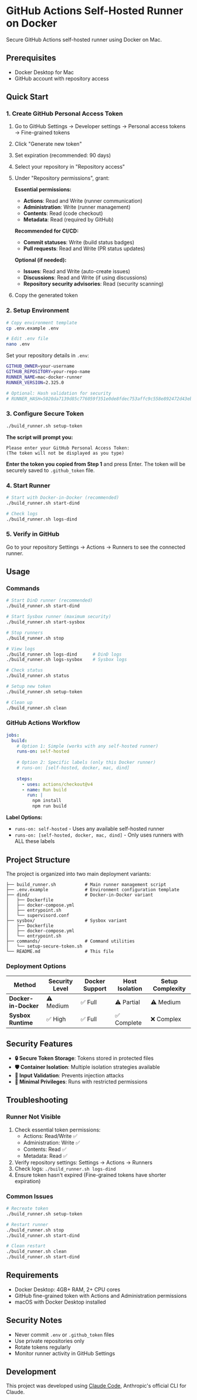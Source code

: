 # GitHub Actions Self-Hosted Runner on Docker

Secure GitHub Actions self-hosted runner using Docker on Mac.

## Prerequisites

- Docker Desktop for Mac
- GitHub account with repository access

## Quick Start

### 1. Create GitHub Personal Access Token

1. Go to GitHub Settings → Developer settings → Personal access tokens → Fine-grained tokens
2. Click "Generate new token"
3. Set expiration (recommended: 90 days)
4. Select your repository in "Repository access"
5. Under "Repository permissions", grant:
   
   **Essential permissions:**
   - **Actions**: Read and Write (runner communication)
   - **Administration**: Write (runner management)
   - **Contents**: Read (code checkout)
   - **Metadata**: Read (required by GitHub)
   
   **Recommended for CI/CD:**
   - **Commit statuses**: Write (build status badges)
   - **Pull requests**: Read and Write (PR status updates)
   
   **Optional (if needed):**
   - **Issues**: Read and Write (auto-create issues)
   - **Discussions**: Read and Write (if using discussions)
   - **Repository security advisories**: Read (security scanning)
6. Copy the generated token

### 2. Setup Environment

```bash
# Copy environment template
cp .env.example .env

# Edit .env file
nano .env
```

Set your repository details in `.env`:
```bash
GITHUB_OWNER=your-username
GITHUB_REPOSITORY=your-repo-name
RUNNER_NAME=mac-docker-runner
RUNNER_VERSION=2.325.0

# Optional: Hash validation for security
# RUNNER_HASH=5020da7139d85c776059f351e0de8fdec753affc9c558e892472d43ebeb518f4
```

### 3. Configure Secure Token

```bash
./build_runner.sh setup-token
```

**The script will prompt you:**
```
Please enter your GitHub Personal Access Token:
(The token will not be displayed as you type)
```

**Enter the token you copied from Step 1** and press Enter. The token will be securely saved to `.github_token` file.

### 4. Start Runner

```bash
# Start with Docker-in-Docker (recommended)
./build_runner.sh start-dind

# Check logs
./build_runner.sh logs-dind
```

### 5. Verify in GitHub

Go to your repository Settings → Actions → Runners to see the connected runner.

## Usage

### Commands

```bash
# Start DinD runner (recommended)
./build_runner.sh start-dind

# Start Sysbox runner (maximum security)
./build_runner.sh start-sysbox

# Stop runners
./build_runner.sh stop

# View logs
./build_runner.sh logs-dind      # DinD logs
./build_runner.sh logs-sysbox    # Sysbox logs

# Check status
./build_runner.sh status

# Setup new token
./build_runner.sh setup-token

# Clean up
./build_runner.sh clean
```

### GitHub Actions Workflow

```yaml
jobs:
  build:
    # Option 1: Simple (works with any self-hosted runner)
    runs-on: self-hosted
    
    # Option 2: Specific labels (only this Docker runner)
    # runs-on: [self-hosted, docker, mac, dind]
    
    steps:
      - uses: actions/checkout@v4
      - name: Run build
        run: |
          npm install
          npm run build
```

**Label Options:**
- `runs-on: self-hosted` - Uses any available self-hosted runner
- `runs-on: [self-hosted, docker, mac, dind]` - Only uses runners with ALL these labels

## Project Structure

The project is organized into two main deployment variants:

```
├── build_runner.sh           # Main runner management script
├── .env.example              # Environment configuration template
├── dind/                     # Docker-in-Docker variant
│   ├── Dockerfile
│   ├── docker-compose.yml
│   ├── entrypoint.sh
│   └── supervisord.conf
├── sysbox/                   # Sysbox variant
│   ├── Dockerfile
│   ├── docker-compose.yml
│   └── entrypoint.sh
├── commands/                 # Command utilities
│   └── setup-secure-token.sh
└── README.md                 # This file
```

### Deployment Options

| Method | Security Level | Docker Support | Host Isolation | Setup Complexity |
|--------|---------------|----------------|----------------|------------------|
| **Docker-in-Docker** | ⚠️ Medium | ✅ Full | ⚠️ Partial | ⚠️ Medium |
| **Sysbox Runtime** | ✅ High | ✅ Full | ✅ Complete | ❌ Complex |

## Security Features

- **🔒 Secure Token Storage**: Tokens stored in protected files
- **🛡️ Container Isolation**: Multiple isolation strategies available
- **📝 Input Validation**: Prevents injection attacks
- **🔄 Minimal Privileges**: Runs with restricted permissions

## Troubleshooting

### Runner Not Visible
1. Check essential token permissions:
   - Actions: Read/Write ✅
   - Administration: Write ✅
   - Contents: Read ✅
   - Metadata: Read ✅
2. Verify repository settings: Settings → Actions → Runners
3. Check logs: `./build_runner.sh logs-dind`
4. Ensure token hasn't expired (Fine-grained tokens have shorter expiration)

### Common Issues
```bash
# Recreate token
./build_runner.sh setup-token

# Restart runner
./build_runner.sh stop
./build_runner.sh start-dind

# Clean restart
./build_runner.sh clean
./build_runner.sh start-dind
```

## Requirements

- Docker Desktop: 4GB+ RAM, 2+ CPU cores
- GitHub fine-grained token with Actions and Administration permissions
- macOS with Docker Desktop installed

## Security Notes

- Never commit `.env` or `.github_token` files
- Use private repositories only
- Rotate tokens regularly
- Monitor runner activity in GitHub Settings

## Development

This project was developed using [Claude Code](https://claude.ai/code), Anthropic's official CLI for Claude.